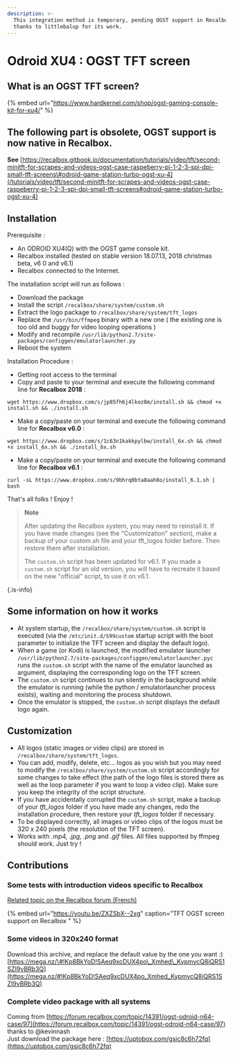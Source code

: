 ```yaml
---
description: >-
  This integration method is temporary, pending OGST support in Recalbox. Many
  thanks to littlebalup for its work.
---
```


# Odroid XU4 : OGST TFT screen

## What is an OGST TFT screen?

{% embed url="https://www.hardkernel.com/shop/ogst-gaming-console-kit-for-xu4/" %}

## The following part is obsolete, OGST support is now native in Recalbox.

**See** [https://recalbox.gitbook.io/documentation/tutorials/video/tft/second-minitft-for-scrapes-and-videos-ogst-case-raspeberry-pi-1-2-3-spi-dpi-small-tft-screens\#odroid-game-station-turbo-ogst-xu-4](/tutorials/video/tft/second-minitft-for-scrapes-and-videos-ogst-case-raspeberry-pi-1-2-3-spi-dpi-small-tft-screens#odroid-game-station-turbo-ogst-xu-4)

## Installation

Prerequisite :

* An ODROID XU4\(Q\) with the OGST game console kit.
* Recalbox installed \(tested on stable version 18.07.13, 2018 christmas beta, v6 0 and v6.1\)
* Recalbox connected to the Internet.

The installation script will run as follows :

* Download the package
* Install the script `/recalbox/share/system/custom.sh`
* Extract the logo package to `/recalbox/share/system/tft_logos`
* Replace the `/usr/bin/ffmpeg` binary with a new one \( the existing one is too old and buggy for video looping operations \)
* Modify and recompile `/usr/lib/python2.7/site-packages/configgen/emulatorlauncher.py`
* Reboot the system

Installation Procedure :

* Getting root access to the terminal
* Copy and paste to your terminal and execute the following command line for **Recalbox 2018** :

```text
wget https://www.dropbox.com/s/jp85fh6j4lkoz8m/install.sh && chmod +x install.sh && ./install.sh
```

* Make a copy/paste on your terminal and execute the following command line for **Recalbox v6.0** :

```text
wget https://www.dropbox.com/s/1c63n1kakkpylbw/install_6x.sh && chmod +x install_6x.sh && ./install_6x.sh
```

* Make a copy/paste on your terminal and execute the following command line for **Recalbox v6.1** :

```text
curl -sL https://www.dropbox.com/s/9bhrq0bta8aah8o/install_6.1.sh | bash
```

That's all folks ! Enjoy !


>**Note**
>
>After updating the Recalbox system, you may need to reinstall it. If you have made changes \(see the "Customization" section\), make a backup of your custom.sh file and your tft\_logos folder before. Then restore them after installation.
>
>The `custom.sh` script has been updated for v6.1. If you made a `custom.sh` script for an old version, you will have to recreate it based on the new "official" script, to use it on v6.1.
>
{.is-info}

## Some information on how it works

* At system startup, the `/recalbox/share/system/custom.sh` script is executed \(via the `/etc/init.d/S99custom` startup script with the boot parameter to initialize the TFT screen and display the default logo\).
* When a game \(or Kodi\) is launched, the modified emulator launcher `/usr/lib/python2.7/site-packages/configgen/emulatorlauncher.pyc` runs the `custom.sh` script with the name of the emulator launched as argument, displaying the corresponding logo on the TFT screen.
* The `custom.sh` script continues to run silently in the background while the emulator is running \(while the python / emulatorlauncher process exists\), waiting and monitoring the process shutdown.
* Once the emulator is stopped, the `custom.sh` script displays the default logo again.

## Customization

* All logos \(static images or video clips\) are stored in `/recalbox/share/system/tft_logos`.
* You can add, modify, delete, etc... logos as you wish but you may need to modify the `/recalbox/share/system/custom.sh` script accordingly for some changes to take effect \(the path of the logo files is stored there as well as the loop parameter if you want to loop a video clip\). Make sure you keep the integrity of the script structure.
* If you have accidentally corrupted the `custom.sh` script, make a backup of your _tft\_logos_ folder if you have made any changes, redo the installation procedure, then restore your _tft\_logos_ folder if necessary.
* To be displayed correctly, all images or video clips of the logos must be 320 x 240 pixels \(the resolution of the TFT screen\).
* Works with _.mp4, .jpg, .png_ and _.gif_ files. All files supported by ffmpeg should work. Just try !

## Contributions

### Some tests with introduction videos specific to Recalbox

[Related topic on the Recalbox forum \(French\)](https://forum.recalbox.com/topic/14391/ogst-odroid-n64-case)

{% embed url="https://youtu.be/ZXZSbX--2xg" caption="TFT OGST screen support on Recalbox " %}

### Some videos in 320x240 format

Download this archive, and replace the default value by the one you want :\) [https://mega.nz/\#!Kp8BkYoD!SAeq9xcDUX4po\_Xmhed\_KypmycQ8iQRS1SZI9vBRb3Q](https://mega.nz/#!Kp8BkYoD!SAeq9xcDUX4po_Xmhed_KypmycQ8iQRS1SZI9vBRb3Q)

### Complete video package with all systems

Coming from [https://forum.recalbox.com/topic/14391/ogst-odroid-n64-case/97](https://forum.recalbox.com/topic/14391/ogst-odroid-n64-case/97) thanks to @kevinnash  
Just download the package here : [https://uptobox.com/gsic8c6h72fq](https://uptobox.com/gsic8c6h72fq)

